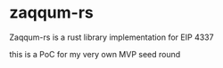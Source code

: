# zaqqum-rs
Zaqqum-rs is a rust library implementation for EIP 4337


this is a PoC for my very own MVP seed round
